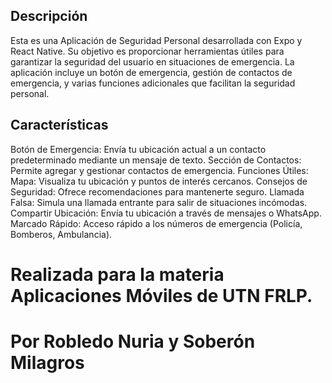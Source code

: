 ## Descripción
Esta es una Aplicación de Seguridad Personal desarrollada con Expo y React Native. Su objetivo es proporcionar herramientas útiles para garantizar la seguridad del usuario en situaciones de emergencia. La aplicación incluye un botón de emergencia, gestión de contactos de emergencia, y varias funciones adicionales que facilitan la seguridad personal.
## Características
Botón de Emergencia: Envía tu ubicación actual a un contacto predeterminado mediante un mensaje de texto.
Sección de Contactos: Permite agregar y gestionar contactos de emergencia.
Funciones Útiles:
Mapa: Visualiza tu ubicación y puntos de interés cercanos.
Consejos de Seguridad: Ofrece recomendaciones para mantenerte seguro.
Llamada Falsa: Simula una llamada entrante para salir de situaciones incómodas.
Compartir Ubicación: Envía tu ubicación a través de mensajes o WhatsApp.
Marcado Rápido: Acceso rápido a los números de emergencia (Policía, Bomberos, Ambulancia).

# Realizada para la materia Aplicaciones Móviles de UTN FRLP. 
# Por Robledo Nuria y Soberón Milagros
